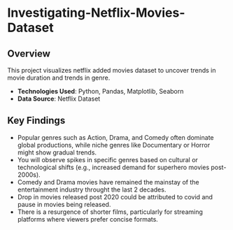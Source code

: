 # Investigating-Netflix-Movies-Dataset
## Overview
This project visualizes netflix added movies dataset to uncover trends in movie duration and trends in genre.
- **Technologies Used**: Python, Pandas, Matplotlib, Seaborn
- **Data Source**: Netflix Dataset
## Key Findings
- Popular genres such as Action, Drama, and Comedy often dominate global productions, while niche genres like Documentary or Horror might show gradual trends.
- You will observe spikes in specific genres based on cultural or technological shifts (e.g., increased demand for superhero movies post-2000s).
- Comedy and Drama movies have remained the mainstay of the entertainment industry throught the last 2 decades.
- Drop in movies released post 2020 could be attributed to covid and pause in movies being released.
- There is a resurgence of shorter films, particularly for streaming platforms where viewers prefer concise formats.
